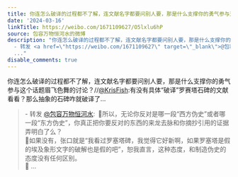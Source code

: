 ```yaml
---
title: 你连怎么破译的过程都不了解，连文献名字都要问别人要，那是什么支撑你的勇气参与这个话题眉飞色舞的讨论？//@KrisFish:有没有具体“破译”罗赛塔石碑的文献看看...
date: '2024-03-16'
linkTitle: https://weibo.com/1671109627/O5lxlu6hP
source: 包容万物恒河水的微博
description: "你连怎么破译的过程都不了解，连文献名字都要问别人要，那是什么支撑你的勇气参与这个话题眉飞色舞的讨论？//<a href=\"https://weibo.com/n/KrisFish\">@KrisFish</a>:有没有具体“破译”罗赛塔石碑的文献看看？那么抽象的石碑咋就破译了…<br><blockquote>
  - 转发 <a href=\"https://weibo.com/1671109627\" target=\"_blank\">@包容万物恒河水</a>: \U0001F53B所以，无论你反对是哪一段“西方伪史”或者哪一段“东方伪史”，你真正把你要反对的东西的来龙去脉和你摘抄引用的证据弄明白了么？<br>\U0001F53B如果没有，张口就是“我看过罗塞塔碑，我觉得它好新啊，如果罗塞塔是假的埃及象形文字的破解也是假的吧”，恕我直言，这种态度，和制造伪史的态度没有任何区别。<br>\U0001F53B
  ..."
disable_comments: true
---
```

你连怎么破译的过程都不了解，连文献名字都要问别人要，那是什么支撑你的勇气参与这个话题眉飞色舞的讨论？//<a href="https://weibo.com/n/KrisFish">@KrisFish</a>:有没有具体“破译”罗赛塔石碑的文献看看？那么抽象的石碑咋就破译了…<br><blockquote> - 转发 <a href="https://weibo.com/1671109627" target="_blank">@包容万物恒河水</a>: 🔻所以，无论你反对是哪一段“西方伪史”或者哪一段“东方伪史”，你真正把你要反对的东西的来龙去脉和你摘抄引用的证据弄明白了么？<br>🔻如果没有，张口就是“我看过罗塞塔碑，我觉得它好新啊，如果罗塞塔是假的埃及象形文字的破解也是假的吧”，恕我直言，这种态度，和制造伪史的态度没有任何区别。<br>🔻 ...